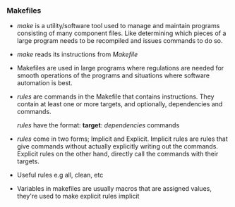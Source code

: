 ### Makefiles
* *make* is a utility/software tool used to manage and maintain programs
  consisting of many component files. Like determining which pieces of a large
  program needs to be recompiled and issues commands to do so.

* *make* reads its instructions from *Makefile* 

* Makefiles are used in large programs where regulations are needed for smooth
  operations of the programs and situations where software automation is best.

* *rules* are commands in the Makefile that contains instructions. They contain
  at least one or more targets, and optionally, dependencies and commands.

  *rules* have the format:
  **target**: *dependencies*
  	commands

* *rules* come in two forms; Implicit and Explicit.
  Implicit rules are rules that give commands without actually explicitly
  writing out the commands.
  Explicit rules on the other hand, directly call the commands with their
  targets.

* Useful rules e.g all, clean, etc

* Variables in makefiles are usually macros that are assigned values, they're
  used to make explicit rules implicit
